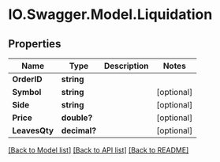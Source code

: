 # IO.Swagger.Model.Liquidation
## Properties

Name | Type | Description | Notes
------------ | ------------- | ------------- | -------------
**OrderID** | **string** |  | 
**Symbol** | **string** |  | [optional] 
**Side** | **string** |  | [optional] 
**Price** | **double?** |  | [optional] 
**LeavesQty** | **decimal?** |  | [optional] 

[[Back to Model list]](../README.md#documentation-for-models) [[Back to API list]](../README.md#documentation-for-api-endpoints) [[Back to README]](../README.md)

